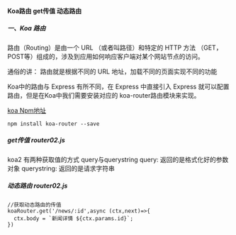 #### Koa路由 get传值 动态路由

##### 一、Koa 路由   

路由（Routing）是由一个 URL （或者叫路径）和特定的 HTTP 方法 （GET，POST等）组成的，涉及到应用如何响应客户端对某个网站节点的访问。

通俗的讲： 路由就是根据不同的 URL 地址，加载不同的页面实现不同的功能

Koa中的路由与 Express 有所不同，在 Express 中直接引入 Express 就可以配置路由，但是在Koa中我们需要安装对应的 koa-router路由模块来实现。

[koa Npm地址](https://www.npmjs.com/package/koa-router)

```
npm install koa-router --save
```
##### get传值   router02.js

koa2 有两种获取值的方式 query与querystring
query: 返回的是格式化好的参数对象
querystring: 返回的是请求字符串

##### 动态路由   router02.js
```
//获取动态路由的传值
koaRouter.get('/news/:id',async (ctx,next)=>{
  ctx.body = `新闻详情 ${ctx.params.id}`;
})
```